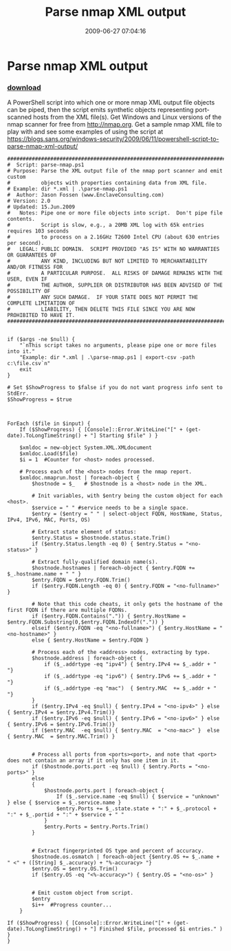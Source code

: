 ﻿---
pid:            1179
parent:         0
children:       
poster:         Jason Fossen
title:          Parse nmap XML output
date:           2009-06-27 07:04:16
description:    A PowerShell script into which one or more nmap XML output file objects can be piped, then the script emits synthetic objects representing port-scanned hosts from the XML file(s).  Get Windows and Linux versions of the nmap scanner for free from http://nmap.org.  Get a sample nmap XML file to play with and see some examples of using the script at https://blogs.sans.org/windows-security/2009/06/11/powershell-script-to-parse-nmap-xml-output/   
format:         posh
---

# Parse nmap XML output

### [download](1179.ps1)  

A PowerShell script into which one or more nmap XML output file objects can be piped, then the script emits synthetic objects representing port-scanned hosts from the XML file(s).  Get Windows and Linux versions of the nmap scanner for free from http://nmap.org.  Get a sample nmap XML file to play with and see some examples of using the script at https://blogs.sans.org/windows-security/2009/06/11/powershell-script-to-parse-nmap-xml-output/   

```posh
####################################################################################
#  Script: parse-nmap.ps1
# Purpose: Parse the XML output file of the nmap port scanner and emit custom 
#          objects with properties containing data from XML file.
# Example: dir *.xml | .\parse-nmap.ps1 
#  Author: Jason Fossen (www.EnclaveConsulting.com)
# Version: 2.0
# Updated: 15.Jun.2009
#   Notes: Pipe one or more file objects into script.  Don't pipe file contents.
#          Script is slow, e.g., a 20MB XML log with 65k entries requires 103 seconds
#          to process on a 2.16GHz T2600 Intel CPU (about 630 entries per second).
#   LEGAL: PUBLIC DOMAIN.  SCRIPT PROVIDED "AS IS" WITH NO WARRANTIES OR GUARANTEES OF 
#          ANY KIND, INCLUDING BUT NOT LIMITED TO MERCHANTABILITY AND/OR FITNESS FOR
#          A PARTICULAR PURPOSE.  ALL RISKS OF DAMAGE REMAINS WITH THE USER, EVEN IF
#          THE AUTHOR, SUPPLIER OR DISTRIBUTOR HAS BEEN ADVISED OF THE POSSIBILITY OF
#          ANY SUCH DAMAGE.  IF YOUR STATE DOES NOT PERMIT THE COMPLETE LIMITATION OF
#          LIABILITY, THEN DELETE THIS FILE SINCE YOU ARE NOW PROHIBITED TO HAVE IT.
####################################################################################


if ($args -ne $null) { 
    "`nThis script takes no arguments, please pipe one or more files into it."
    "Example: dir *.xml | .\parse-nmap.ps1 | export-csv -path c:\file.csv`n"
    exit 
}

# Set $ShowProgress to $false if you do not want progress info sent to StdErr.
$ShowProgress = $true



ForEach ($file in $input) {
    If ($ShowProgress) { [Console]::Error.WriteLine("[" + (get-date).ToLongTimeString() + "] Starting $file" ) }

    $xmldoc = new-object System.XML.XMLdocument
    $xmldoc.Load($file)
    $i = 1  #Counter for <host> nodes processed.

    # Process each of the <host> nodes from the nmap report.
    $xmldoc.nmaprun.host | foreach-object { 
        $hostnode = $_   # $hostnode is a <host> node in the XML.

        # Init variables, with $entry being the custom object for each <host>. 
        $service = " " #service needs to be a single space.
        $entry = ($entry = " " | select-object FQDN, HostName, Status, IPv4, IPv6, MAC, Ports, OS) 

        # Extract state element of status:
        $entry.Status = $hostnode.status.state.Trim() 
        if ($entry.Status.length -eq 0) { $entry.Status = "<no-status>" }

        # Extract fully-qualified domain name(s).
        $hostnode.hostnames | foreach-object { $entry.FQDN += $_.hostname.name + " " } 
        $entry.FQDN = $entry.FQDN.Trim()
        if ($entry.FQDN.Length -eq 0) { $entry.FQDN = "<no-fullname>" }

        # Note that this code cheats, it only gets the hostname of the first FQDN if there are multiple FQDNs.
        if ($entry.FQDN.Contains(".")) { $entry.HostName = $entry.FQDN.Substring(0,$entry.FQDN.IndexOf(".")) }
        elseif ($entry.FQDN -eq "<no-fullname>") { $entry.HostName = "<no-hostname>" }
        else { $entry.HostName = $entry.FQDN }

        # Process each of the <address> nodes, extracting by type.
        $hostnode.address | foreach-object {
            if ($_.addrtype -eq "ipv4") { $entry.IPv4 += $_.addr + " "}
            if ($_.addrtype -eq "ipv6") { $entry.IPv6 += $_.addr + " "}
            if ($_.addrtype -eq "mac")  { $entry.MAC  += $_.addr + " "}
        }        
        if ($entry.IPv4 -eq $null) { $entry.IPv4 = "<no-ipv4>" } else { $entry.IPv4 = $entry.IPv4.Trim()}
        if ($entry.IPv6 -eq $null) { $entry.IPv6 = "<no-ipv6>" } else { $entry.IPv6 = $entry.IPv6.Trim()}
        if ($entry.MAC  -eq $null) { $entry.MAC  = "<no-mac>" }  else { $entry.MAC  = $entry.MAC.Trim() }


        # Process all ports from <ports><port>, and note that <port> does not contain an array if it only has one item in it.
        if ($hostnode.ports.port -eq $null) { $entry.Ports = "<no-ports>" } 
        else 
        {
            $hostnode.ports.port | foreach-object {
                If ($_.service.name -eq $null) { $service = "unknown" } else { $service = $_.service.name } 
                $entry.Ports += $_.state.state + ":" + $_.protocol + ":" + $_.portid + ":" + $service + " " 
            }
            $entry.Ports = $entry.Ports.Trim()
        }


        # Extract fingerprinted OS type and percent of accuracy.
        $hostnode.os.osmatch | foreach-object {$entry.OS += $_.name + " <" + ([String] $_.accuracy) + "%-accuracy> "} 
        $entry.OS = $entry.OS.Trim()
        if ($entry.OS -eq "<%-accuracy>") { $entry.OS = "<no-os>" }


        # Emit custom object from script.
        $entry
        $i++  #Progress counter...
    }

If ($ShowProgress) { [Console]::Error.WriteLine("[" + (get-date).ToLongTimeString() + "] Finished $file, processed $i entries." ) }
}







```
